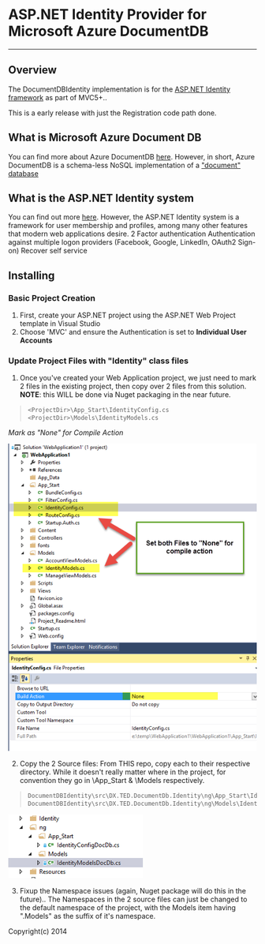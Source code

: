 # ASP.NET Identity Provider for Microsoft Azure DocumentDB #

----------
## Overview ##
The DocumentDBIdentity implementation is for the [ASP.NET Identity framework](http://www.asp.net/identity "ASP.NET Identity") as part of MVC5+..

This is a early release with just the Registration code path done.

## What is Microsoft Azure Document DB ##
You can find more about Azure DocumentDB [here](http://azure.microsoft.com/en-us/documentation/services/documentdb/ "Azure DocumentDB").  However, in short, Azure DocumentDB is a schema-less NoSQL implementation of a ["document" database](http://en.wikipedia.org/wiki/Document-oriented_database "Wikipedia document db")

## What is the ASP.NET Identity system ##
You can find out more [here](http://www.asp.net/identity "ASP.NET Identity").  However, the ASP.NET Identity system is a framework for user membership and profiles, among many other features that modern web applications desire. 
2 Factor authentication
Authentication against multiple logon providers (Facebook, Google, LinkedIn, OAuth2 Sign-on)
Recover self service

## Installing ##

### Basic Project Creation ###
1. First, create your ASP.NET project using the ASP.NET Web Project template in Visual Studio
1. Choose 'MVC' and ensure the Authentication is set to **Individual User Accounts**
### Update Project Files with "Identity" class files ###


1. Once you've created your Web Application project, we just need to mark 2 files in the existing project, then copy over 2 files from this solution.
**NOTE**: this WILL be done via Nuget packaging in the near future.
> 
>     <ProjectDir>\App_Start\IdentityConfig.cs
>     <ProjectDir>\Models\IdentityModels.cs
    

*Mark as "None" for Compile Action*

![](./doc/images/markNoCompile.png)


2. Copy the 2 Source files: 
From THIS repo, copy each to their respective directory.  While it doesn't really matter where in the project, for convention they go in \App_Start & \Models respectively.

>     DocumentDBIdentity\src\DX.TED.DocumentDb.Identity\ng\App_Start\IdentityConfigDocDb.cs
>     DocumentDBIdentity\src\DX.TED.DocumentDb.Identity\ng\Models\IdentityModelsDocDb.cs

![New Files](./doc/images/newFiles.png)

3. Fixup the Namespace issues (again, Nuget package will do this in the future)..
   The Namespaces in the 2 source files can just be changed to the default namespace of the project, with the Models item having ".Models" as the suffix of it's namespace.



Copyright(c) 2014



